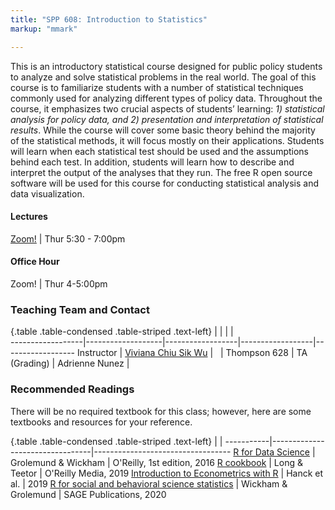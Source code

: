 ```yaml
---
title: "SPP 608: Introduction to Statistics"
markup: "mmark"

---
```

<div style="text-align: left"> This is an introductory statistical course designed for public policy students to analyze and solve statistical problems in the real world. The goal of this course is to familiarize students with a number of statistical techniques commonly used for analyzing different types of policy data. Throughout the course, it emphasizes two crucial aspects of students’ learning: <i>1) statistical analysis for policy data, and 2) presentation and interpretation of statistical results</i>. While the course will cover some basic theory behind the majority of the statistical methods, it will focus mostly on their applications. Students will learn when each statistical test should be used and the assumptions behind each test. In addition, students will learn how to describe and interpret the output of the analyses that they run.  The free R open source software will be used for this course for conducting statistical analysis and data visualization. </div>


#### Lectures

<font color="#ffa07a"><i class="fas fa-university fa-lg"></i></font> <a href="https://umass-amherst.zoom.us/j/99225858272" target="_blank">Zoom!</a> | <font color="#ffa07a"><i class="fas fa-calendar-alt fa-lg"></i></font> Thur 5:30 - 7:00pm

#### Office Hour

<font color="#ffa07a"><i class="fas fa-university fa-lg"></i></font> Zoom! | <font color="#ffa07a"><i class="fas fa-calendar-alt fa-lg"></i></font> Thur 4-5:00pm 

### Teaching Team and Contact

{.table .table-condensed .table-striped .text-left}
<span></span>     | <span></span>     | <span></span>    | <span></span>    |  <span></span>      
------------------|-------------------|------------------|------------------|------------------ 
Instructor        | [Viviana Chiu Sik Wu](https://connectivecommons.cc/) | <a href="vivianachius@umass.edu" title="email"><i class="fa fa-envelope"></i></a> &nbsp; | Thompson 628 | 
TA (Grading)      | Adrienne Nunez | <a href="amnunez@umass.edu" title="email"><i class="fa fa-envelope"></i></a> &nbsp; 
            
  

### Recommended Readings

There will be no required textbook for this class; however, here are some textbooks and resources for your reference.   


{.table .table-condensed .table-striped .text-left}
 <span></span>     | <span></span> | <span></span> 
-----------|---------------------------------|----------------------------------
[R for Data Science](http://r4ds.had.co.nz/) | Grolemund & Wickham | O'Reilly, 1st edition, 2016
[R cookbook](https://rc2e.com/index.html) | Long & Teetor | O'Reilly Media, 2019 
[Introduction to Econometrics with R](https://www.econometrics-with-r.org/ITER.pdf) | Hanck et al. | 2019
[R for social and behavioral science statistics](https://www.amazon.com/dp/1544344023/ref=cm_sw_em_r_mt_dp_8qU2FbKQT9S75?_encoding=UTF8&psc=1) | Wickham & Grolemund |  SAGE Publications, 2020
